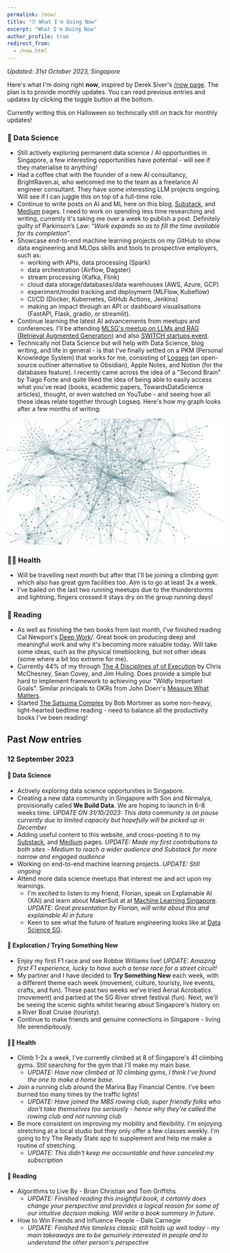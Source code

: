 ```yaml
---
permalink: /now/
title: "⏰ What I'm Doing Now"
excerpt: "What I'm Doing Now"
author_profile: true
redirect_from: 
  - /now.html
---
```


*Updated: 31st October 2023, Singapore*

Here's what I'm doing right **now**, inspired by Derek Siver's [/now page](https://nownownow.com/about). The plan is to provide monthly updates. You can read previous entries and updates by clicking the toggle button at the bottom.

Currently writing this on Halloween so technically still on track for monthly updates! 

### 🧠 Data Science
* Still actively exploring permanent data science / AI opportunities in Singapore, a few interesting opportunities have potential - will see if they materialise to anything!
* Had a coffee chat with the founder of a new AI consultancy, BrightRaven.ai, who welcomed me to the team as a freelance AI engineer consultant. They have some interesting LLM projects ongoing. Will see if I can juggle this on top of a full-time role.
* Continue to write posts on AI and ML here on this blog, [Substack](https://vincelam.substack.com/), and [Medium](https://medium.com/@vince-lam) pages. I need to work on spending less time researching and writing, currently it's taking me over a week to publish a post. Definitely guilty of Parkinson’s Law: *“Work expands so as to fill the time available for its completion”*.
* Showcase end-to-end machine learning projects on my GitHub to show data engineering and MLOps skills and tools to prospective employers, such as: 
  * working with APIs, data processing (Spark)
  * data orchestration (Airflow, Dagster)
  * stream processing (Kafka, Flink)
  * cloud data storage/databases/data warehouses (AWS, Azure, GCP)
  * experiment/model tracking and deployment (MLFlow, Kubeflow)
  * CI/CD (Docker, Kubernetes, GitHub Actions, Jenkins)
  * making an impact through an API or dashboard visualisations (FastAPI, Flask, gradio, or streamlit).
* Continue learning the latest AI advancements from meetups and conferences. I'll be attending [MLSG's meetup on LLMs and RAG (Retrieval Augmented Generation)](https://www.meetup.com/machine-learning-singapore/events/296955937) and also [SWITCH startups event](https://2023.switchsg.org/).
* Technically not Data Science but will help with Data Science, blog writing, and life in general - is that I've finally settled on a PKM (Personal Knowledge System) that works for me, consisting of [Logseq](https://logseq.com/) (an open-source outliner alternative to Obsidian), Apple Notes, and Notion (for the databases feature). I recently came across the idea of a "Second Brain" by Tiago Forte and quite liked the idea of being able to easily access what you've read (books, academic papers, TowardsDataScience articles), thought, or even watched on YouTube - and seeing how all these ideas relate together through Logseq. Here's how my graph looks after a few months of writing:

![Logseq graph connection](/images/blog/2023-10-logseq-graph.png)

### 🏃‍♂️ Health
* Will be travelling next month but after that I'll be joining a climbing gym which also has great gym facilities too. Aim is to go at least 3x a week.
* I've bailed on the last two running meetups due to the thunderstorms and lightning, fingers crossed it stays dry on the group running days!

### 📖 Reading
* As well as finishing the two books from last month, I've finished reading Cal Newport's [Deep Work](https://www.goodreads.com/book/show/25744928-deep-work)/. Great book on producing deep and meaningful work and why it's becoming more valuable today. Will take some ideas, such as the physical timeblocking, but not other ideas (some where a bit too extreme for me).
* Currently 44% of my through [The 4 Disciplines of of Execution](https://www.goodreads.com/book/show/13260184-the-4-disciplines-of-execution) by Chris McChesney, Sean Covey, and Jim Huling. Does provide a simple but hard to implement framework to achieving your "Wildly Important Goals". Similar principals to OKRs from John Doerr's [Measure What Matters](https://www.goodreads.com/en/book/show/39286958).
* Started [The Satsuma Complex](https://www.goodreads.com/en/book/show/61401116) by Bob Mortimer as some non-heavy, light-hearted bedtime reading - need to balance all the productivity books I've been reading!

## Past *Now* entries

### 12 September 2023

#### 🧠 Data Science
* Actively exploring data science opportunities in Singapore.  
* Creating a new data community in Singapore with Son and Nirmalya, provisionally called **We Build Data**. We are hoping to launch in 6-8 weeks time. *UPDATE ON 31/10/2023: This data community is on pause currently due to limited capacity but hopefully will be picked up in December*
* Adding useful content to this website, and cross-posting it to my [Substack](https://vincelam.substack.com/), and [Medium](https://medium.com/@vince-lam) pages. *UPDATE: Made my first contributions to both sites - Medium to reach a wider audience and Substack for more narrow and engaged audience*
* Working on end-to-end machine learning projects. *UPDATE: Still ongoing*
* Attend more data science meetups that interest me and act upon my learnings.
    * I'm excited to listen to my friend, Florian, speak on Explainable AI (XAI)  and learn about MakerSuit at at [Machine Learning Singapore](https://www.meetup.com/machine-learning-singapore/events/295882713/). *UPDATE: Great presentation by Florian, will write about this and explainable AI in future*
    * Keen to see what the future of feature engineering looks like at [Data Science SG](https://www.meetup.com/datascience-sg-singapore/events/295898232/).

#### 👶 Exploration / Trying Something New
* Enjoy my first F1 race and see Robbie Williams live! *UPDATE: Amazing first F1 experience, lucky to have such a tense race for a street circuit!*
* My partner and I have decided to **Try Something New** each week, with a different theme each week (movement, culture, touristy, live events, crafts, and fun). These past two weeks we've tried Aerial Acrobatics (movement) and partied at the SG River street festival (fun). Next, we'll be seeing the scenic sights whilst hearing about Singapore's history on a River Boat Cruise (touristy).
* Continue to make friends and genuine connections in Singapore - living life serendipitously. 

#### 🏃‍♂️ Health
* Climb 1-2x a week, I've currently climbed at 8 of Singapore's 41 climbing gyms. Still searching for the gym that I'll make my main base.
  * *UPDATE: Have now climbed at 10 climbing gyms, I think I've found the one to make a home base.*
* Join a running club around the Marina Bay Financial Centre. I've been burned too many times by the traffic lights! 
  * *UPDATE: Have joined the MBS rowing club, super friendly folks who don't take themselves too seriously - hence why they're called the rowing club and not running club*
* Be more consistent on improving my mobility and flexibility. I'm enjoying stretching at a local studio but they only offer a few classes weekly. I'm going to try The Ready State app to supplement and help me make a routine of stretching. 
  * *UPDATE: This didn't keep me accountable and have canceled my subscription*

#### 📖 Reading
* Algorithms to Live By - Brian Christian and Tom Griffiths 
  * *UPDATE: Finished reading this insightful book, it certainly does change your perspective and provides a logical reason for some of our intuitive decision making. Will write a book summary in future.*
* How to Win Friends and Influence People - Dale Carnegie 
  * *UPDATE: Finished this timeless classic still holds up well today - my main takeaways are to be genuinely interested in people and to understand the other person's perspective*
